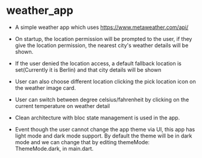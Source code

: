 # weather_app

* A simple weather app which uses https://www.metaweather.com/api/

* On startup, the location permission will be prompted to the user, if they give the location permission,
the nearest city's weather details will be shown.

* If the user denied the location access, a default fallback location
is set(Currently it is Berlin) and that city details will be shown

* User can also choose different location clicking the pick location icon on the weather image card.

* User can switch between degree celsius/fahrenheit by clicking on the current temperature on weather detail 

* Clean architecture with bloc state management is used in the app.

* Event though the user cannot change the app theme via UI, this app has light mode and dark mode support.
By default the theme will be in dark mode and we can change that by editing  themeMode: ThemeMode.dark, in main.dart.
